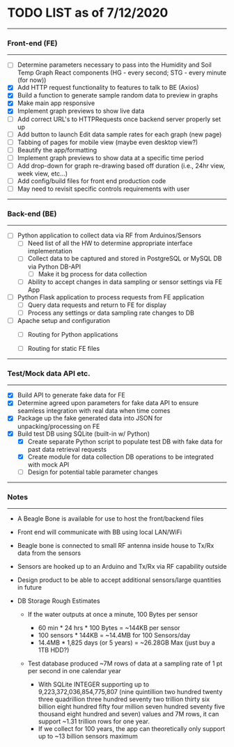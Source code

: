 # TODO LIST as of 7/12/2020
---------------------------------------------------------------------
### Front-end (FE)
---------------------------------------------------------------------
- [ ] Determine parameters necessary to pass into the Humidity and Soil Temp Graph React components (HG - every second; STG - every minute (for now))
- [x] Add HTTP request functionality to features to talk to BE (Axios)
- [x] Build a function to generate sample random data to preview in graphs
- [x] Make main app responsive
- [x] Implement graph previews to show live data
- [ ] Add correct URL's to HTTPRequests once backend server properly set up
- [ ] Add button to launch Edit data sample rates for each graph (new page)
- [ ] Tabbing of pages for mobile view (maybe even desktop view?)
- [ ] Beautify the app/formatting
- [ ] Implement graph previews to show data at a specific time period
- [ ] Add drop-down for graph re-drawing based off duration (i.e., 24hr view, week view, etc...)
- [ ] Add config/build files for front end production code
- [ ] May need to revisit specific controls requirements with user

---------------------------------------------------------------------
### Back-end (BE)
---------------------------------------------------------------------
- [ ] Python application to collect data via RF from Arduinos/Sensors
  - [ ] Need list of all the HW to determine appropriate interface implementation
  - [ ] Collect data to be captured and stored in PostgreSQL or MySQL DB via Python DB-API
    - [ ] Make it bg process for data collection
  - [ ] Ability to accept changes in data sampling or sensor settings via FE App
- [ ] Python Flask application to process requests from FE application
  - [ ] Query data requests and return to FE for display
  - [ ] Process any settings or data sampling rate changes to DB
- [ ] Apache setup and configuration
    - [ ] Routing for Python applications
    - [ ] Routing for static FE files


---------------------------------------------------------------------
### Test/Mock data API etc.
---------------------------------------------------------------------
- [x] Build API to generate fake data for FE
- [x] Determine agreed upon parameters for fake data API to ensure seamless integration with real data when time comes
- [x] Package up the fake generated data into JSON for unpacking/processing on FE
- [x] Build test DB using SQLite (built-in w/ Python)
  - [x] Create separate Python script to populate test DB with fake data for past data retrieval requests
  - [x] Create module for data collection DB operations to be integrated with mock API
  - [ ] Design for potential table parameter changes

---------------------------------------------------------------------
### Notes
---------------------------------------------------------------------
- A Beagle Bone is available for use to host the front/backend files
- Front end will communicate with BB using local LAN/WiFi
- Beagle bone is connected to small RF antenna inside house to Tx/Rx data from the sensors
- Sensors are hooked up to an Arduino and Tx/Rx via RF capability outside
- Design product to be able to accept additional sensors/large quantities in future

- DB Storage Rough Estimates
  - If the water outputs at once a minute, 100 Bytes per sensor
    - 60 min * 24 hrs * 100 Bytes = ~144KB per sensor
    - 100 sensors * 144KB = ~14.4MB for 100 Sensors/day
    - 14.4MB * 1,825 days (or 5 years) = ~26.28GB Max (just buy a 1TB HDD?)

  - Test database produced ~7M rows of data at a sampling rate of 1 pt per second in one calendar year
    - With SQLite INTEGER supporting up to 9,223,372,036,854,775,807 (nine quintillion two hundred twenty three quadrillion three hundred seventy two trillion thirty six billion eight hundred fifty four million seven hundred seventy five thousand eight hundred and seven) values and 7M rows, it can support ~1.31 trillion rows for one year.
    - If we collect for 100 years, the app can theoretically only support up to ~13 billion sensors maximum  
